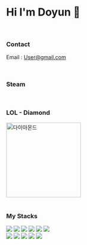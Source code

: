 # Hi I'm Doyun 👋

<br>

### Contact   
Email : User@gmail.com   

<br>

### Steam   


<br>

### LOL - Diamond   
<img src="https://i.namu.wiki/i/SpOFjtiQxoqG-rztLeB8A0DgSnuEUdKsXplqmPsgzCzjASfJyOc6NmS2juY0PrqSHGjd6JGKZ76vEidJqOOmmESTHT-4mmQB4EiULu2pI8fBOShcc9vrEqMcds1R2wQahrscO-3oiNFZos6U8aC-HA.webp" alt="다이아몬드" width="200" height="200">  

<br>




<br>

### My Stacks   
<div id="frontend">
  <img src="https://img.shields.io/badge/html5-E34F26?style=for-the-badge&logo=html5&logoColor=white"> 
  <img src="https://img.shields.io/badge/css-1572B6?style=for-the-badge&logo=css3&logoColor=white"> 
  <img src="https://img.shields.io/badge/javascript-F7DF1E?style=for-the-badge&logo=javascript&logoColor=black"> 
  <img src="https://img.shields.io/badge/jquery-0769AD?style=for-the-badge&logo=jquery&logoColor=white">
  <img src="https://img.shields.io/badge/Bootstrap-7952B3?style=for-the-badge&logo=Bootstrap&logoColor=white"/> 
  <img src="https://img.shields.io/badge/Next.js-000000?style=for-the-badge&logo=Next.js&logoColor=white"/> 
</div>

<div id="backend">
  <img src="https://img.shields.io/badge/java-007396?style=for-the-badge&logo=java&logoColor=white">
  <img src="https://img.shields.io/badge/spring-6DB33F?style=for-the-badge&logo=spring&logoColor=white">
  <img src="https://img.shields.io/badge/docker-2496ED?style=for-the-badge&logo=docker&logoColor=white">
  <img src="https://img.shields.io/badge/amazonec2-FF9900?style=for-the-badge&logo=amazonec2&logoColor=white">
  <img src="https://img.shields.io/badge/apachetomcat-F8DC75?style=for-the-badge&logo=apachetomcat&logoColor=black">
</div>

